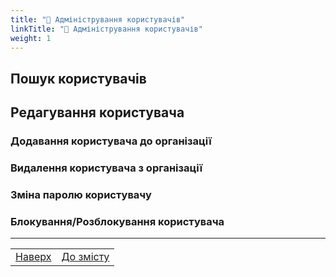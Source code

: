 ```yaml
---
title: "👥 Адміністрування користувачів"
linkTitle: "👥 Адміністрування користувачів"
weight: 1
---
```


## Пошук користувачів

## Редагування користувача

### Додавання користувача до організації

### Видалення користувача з організації

### Зміна паролю користувачу

### Блокування/Розблокування користувача
___

| | |
|-|-|
| [Наверх](#пошук-користувачів)| [До змісту](/docs/toc/)|